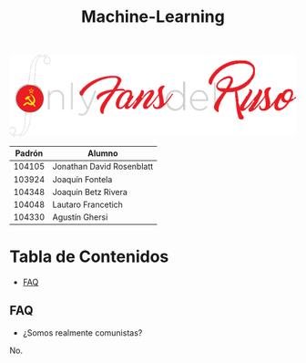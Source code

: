 <p align="center"><h1 align="center">Machine-Learning</h1></p>

<br><p align="center"><img src="./img/logogrupo.png"/></p>

| Padrón | Alumno                    |
|--------|---------------------------|
| 104105 | Jonathan David Rosenblatt |
| 103924 | Joaquín Fontela           |
| 104348 | Joaquin Betz Rivera       |
| 104048 | Lautaro Francetich        |
| 104330 | Agustín Ghersi            |

# Tabla de Contenidos

- [FAQ](#faq)

## FAQ

- ¿Somos realmente comunistas?

No.
